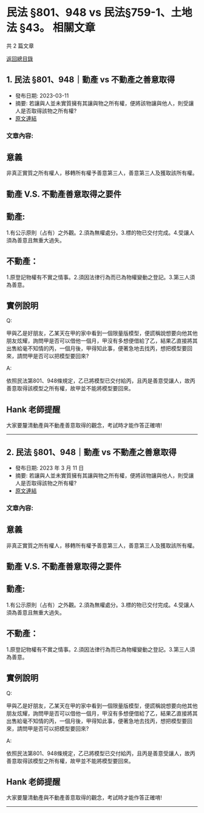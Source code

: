 # 民法 §801、948 vs 民法§759-1、土地法 §43。 相關文章

共 2 篇文章

[返回總目錄](00_總目錄.md)

## 1. 民法 §801、948｜動產 vs 不動產之善意取得

- 發布日期: 2023-03-11
- 摘要: 若讓與人並未實質擁有其讓與物之所有權，便將該物讓與他人，則受讓人是否取得該物之所有權?
- [原文連結](https://www.jasper-realestate.com/%e6%b0%91%e6%b3%95-801948_%e5%96%84%e6%84%8f%e5%8f%96%e5%be%97/)

### 文章內容:

## 意義

非真正實質之所有權人，移轉所有權予善意第三人，善意第三人及獲取該所有權。

## 動產 V.S. 不動產善意取得之要件

## 動產:

1.有公示原則（占有）之外觀。2.須為無權處分。3.標的物已交付完成。4.受讓人須為善意且無重大過失。

## 不動產：

1.原登記物權有不實之情事。2.須因法律行為而已為物權變動之登記。3.第三人須為善意。

## 實例說明

Q:

甲與乙是好朋友，乙某天在甲的家中看到一個限量版模型，便謊稱說想要向他其他朋友炫耀，詢問甲是否可以借他一個月，甲沒有多想便借給了乙，結果乙直接將其出售給毫不知情的丙，一個月後，甲得知此事，便著急地去找丙，想把模型要回來，請問甲是否可以把模型要回來?

A:

依照民法第801、948條規定，乙已將模型已交付給丙，且丙是善意受讓人，故丙善意取得該模型之所有權，故甲並不能將模型要回來。

## Hank 老師提醒

大家要釐清動產與不動產善意取得的觀念，考試時才能作答正確唷!

---

## 2. 民法 §801、948｜動產 vs 不動產之善意取得

- 發布日期: 2023 年 3 月 11 日
- 摘要: 若讓與人並未實質擁有其讓與物之所有權，便將該物讓與他人，則受讓人是否取得該物之所有權?
- [原文連結](https://www.jasper-realestate.com/%e6%b0%91%e6%b3%95-801948_%e5%96%84%e6%84%8f%e5%8f%96%e5%be%97/)

### 文章內容:

## 意義

非真正實質之所有權人，移轉所有權予善意第三人，善意第三人及獲取該所有權。

## 動產 V.S. 不動產善意取得之要件

## 動產:

1.有公示原則（占有）之外觀。2.須為無權處分。3.標的物已交付完成。4.受讓人須為善意且無重大過失。

## 不動產：

1.原登記物權有不實之情事。2.須因法律行為而已為物權變動之登記。3.第三人須為善意。

## 實例說明

Q:

甲與乙是好朋友，乙某天在甲的家中看到一個限量版模型，便謊稱說想要向他其他朋友炫耀，詢問甲是否可以借他一個月，甲沒有多想便借給了乙，結果乙直接將其出售給毫不知情的丙，一個月後，甲得知此事，便著急地去找丙，想把模型要回來，請問甲是否可以把模型要回來?

A:

依照民法第801、948條規定，乙已將模型已交付給丙，且丙是善意受讓人，故丙善意取得該模型之所有權，故甲並不能將模型要回來。

## Hank 老師提醒

大家要釐清動產與不動產善意取得的觀念，考試時才能作答正確唷!

---

